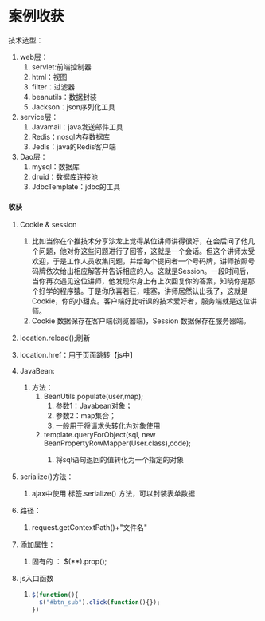 # 案例收获

技术选型：

1. web层：
   1. servlet:前端控制器
   2. html：视图
   3. filter：过滤器
   4. beanutils：数据封装
   5. Jackson：json序列化工具
2. service层：
   1. Javamail：java发送邮件工具
   2. Redis：nosql内存数据库
   3. Jedis：java的Redis客户端
3. Dao层：
   1. mysql：数据库
   2. druid：数据库连接池
   3. JdbcTemplate：jdbc的工具

#### 收获

1. Cookie & session
   1. 比如当你在个推技术分享沙龙上觉得某位讲师讲得很好，在会后问了他几个问题，他对你这些问题进行了回答，这就是一个会话。但这个讲师太受欢迎，于是工作人员收集问题，并给每个提问者一个号码牌，讲师按照号码牌依次给出相应解答并告诉相应的人。这就是Session。一段时间后，当你再次遇见这位讲师，他发现你身上有上次回复你的答案，知晓你是那个好学的程序猿。于是你欣喜若狂，哇塞，讲师居然认出我了，这就是Cookie，你的小甜点。客户端好比听课的技术爱好者，服务端就是这位讲师。
   2. Cookie 数据保存在客户端(浏览器端)，Session 数据保存在服务器端。
   
2. location.reload();刷新

3. location.href：用于页面跳转【js中】

4. JavaBean:

   1. 方法：
      1. BeanUtils.populate(user,map);
         1.  参数1：Javabean对象；
         2. 参数2：map集合；
         3. 一般用于将请求头转化为对象使用
      2. template.queryForObject(sql, new BeanPropertyRowMapper<User>(User.class),code);
         1. 将sql语句返回的值转化为一个指定的对象

5. serialize()方法：

   1. ajax中使用 标签.serialize() 方法，可以封装表单数据

6. 路径：

   1. request.getContextPath()+"文件名"

7. 添加属性：

   1. 固有的 ： $(**).prop();

8. js入口函数

   1. ```javascript
      $(function(){    
      	$("#btn_sub").click(function(){});
      })
      ```